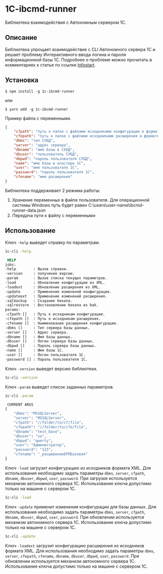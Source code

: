 # 1C-ibcmd-runner
Библиотека взаимодействия с Автономным сервером 1С.

<a id="markdown-описание" name="описание"></a>
## Описание

Библиотека упрощает взаимодействие с CLI Автономного сервера 1С и решает проблему Интерактивного ввода логина и пароля информационной базы 1С. Подробнее о проблеме можно прочитать в комментариях к статье по ссылке [Infostart](https://infostart.ru/1c/articles/1168516/).

<a id="markdown-установка" name="установка"></a>
## Установка

```
$ npm install -g 1c-ibcmd-runner
```
или

```
$ yarn add -g 1c-ibcmd-runner
```

<a id="markdown-настройка" name="настройка"></a>

Пример файла с переменными.

```env.example.json
{
	"cfpath": "путь к папке с файлами исходниками конфигурации в формате XML.",
	"cfepath": "путь к папке с файлами исходниками расширения в формате XML.",
	"dbms": "тип СУБД",
	"server": "адрес сервера",
	"dbname": "имя базы в СУБД",
	"dbuser": "пользователь СУБД",
	"dbpwd": "пароль пользователя СУБД",
	"name": "имя базы в кластере 1С",
	"user": "имя пользователя 1С",
	"password": "пароль пользователя 1С",
	"cfename": "имя расширения"
}
```

Библиотека поддерживает 2 режима работы:
1. Хранение переменных в файле пользователя. Для операционной системы Windows путь будет равен C:\users\user-name\ibcmd-runner-data.json
2. Передача пути к файлу с переменными

<a id="markdown-использование" name="использование"></a>

## Использование

Ключ `-help` выведет справку по параметрам.

```cmd
1c-cli -help

 HELP 
jobs:
-help        : Вызов справки.
-version     : получение версии.
-param       : Вызов списка текущих параметров.
-load        : Обновление конфигурации из XML.
-loadext     : Обновление расширения из XML.
-update      : Применение изменений конфигурации.
-updateext   : Применение изменений расширения.
-sqlbackup   : Создание бекапа.
-sqlrestore  : Востановление бекапа из bak.
params:
-cfpath []   : Путь к исходникам конфигурации.
-cfepath []  : Путь к исходникам расширения.
-cfename []  : Наименование расширения конфигурации.
-dbms []     : Тип сервера базы данных.
-server []   : Адрес сервера.
-dbname []   : Имя базы данных.
-dbuser []   : Логин сервера базы данных.
-dbpwd []    : Пароль сервера базы данных.
-name []     : Имя базы 1С.
-user []     : Логин пользователя 1С.
-password [] : Пароль пользователя 1С.
```

Ключ `-version` выведет версию библиотеки.

```cmd
1c-cli -version
```

Ключ `-param` выведет список заданных параметров.

```cmd
1c-cli -param

 CURRENT ARGS 
{
    "dbms": "MSSQLServer",
    "server": "MSSQLServer",
    "cfpath": "//folder/to/cf/file",
    "cfepath": "//folder/to/cfe/file",
    "dbname": "test_base",
    "dbuser": "sa",
    "dbpwd": "qwerty",
    "user": "Администратор",
    "password": "123",
    "cfename": "_расширениеЕРПБазовая"
}
```

Ключ `-load` загрузит конфигурацию из исходников формата XML. Для использования необходимо задать параметры `dbms`, `server`, `cfpath`, `dbname`, `dbuser`, `dbpwd`, `user`, `password`. При загрузке используется механизм автономного сервера 1С. Использование ключа допустимо только на машине с сервером 1С.

```cmd
1c-cli -load
```

Ключ `-update` применит изменения конфигурации для базы данных. Для использования необходимо задать параметры `dbms`, `server`, `cfpath`, `dbname`, `dbuser`, `dbpwd`, `user`, `password`. При обновлении используется механизм автономного сервера 1С. Использование ключа допустимо только на машине с сервером 1С.

```cmd
1c-cli -update
```

Ключ `-loadext` загрузит конфигурацию расширения из исходников формата XML. Для использования необходимо задать параметры `dbms`, `server`, `cfepath`, `cfename`, `dbname`, `dbuser`, `dbpwd`, `user`, `password`. При обновлении используется механизм автономного сервера 1С. Использование ключа допустимо только на машине с сервером 1С.